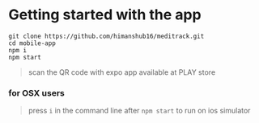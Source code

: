 
# Getting started with the app
`git clone https://github.com/himanshub16/meditrack.git` <br>
`cd mobile-app` <br>
`npm i` <br>
`npm start` <br>
>scan the QR code with expo app available at PLAY store <br>
### for OSX users <br>
>press `i` in the command line after `npm start` to run on ios simulator 
